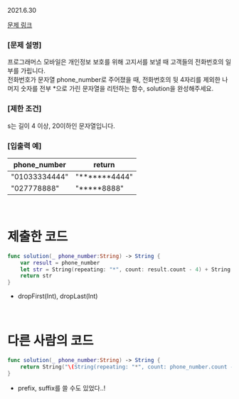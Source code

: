2021.6.30

[문제 링크](https://programmers.co.kr/learn/courses/30/lessons/12948)

### [문제 설명]

프로그래머스 모바일은 개인정보 보호를 위해 고지서를 보낼 때 고객들의 전화번호의 일부를 가립니다.    
전화번호가 문자열 phone_number로 주어졌을 때, 전화번호의 뒷 4자리를 제외한 나머지 숫자를 전부 *으로 가린 문자열을 리턴하는 함수, solution을 완성해주세요.

### [제한 조건]
s는 길이 4 이상, 20이하인 문자열입니다.

### [입출력 예]
|phone_number	|return|
|---|---|
|"01033334444"	|"*******4444"|
|"027778888"	|"*****8888"|

<br>

# 제출한 코드
```swift
func solution(_ phone_number:String) -> String {
    var result = phone_number
    let str = String(repeating: "*", count: result.count - 4) + String(result.dropFirst(result.count - 4))
    return str
}
```
- dropFirst(Int), dropLast(Int)

<br>

# 다른 사람의 코드
```swift
func solution(_ phone_number:String) -> String {
    return String("\(String(repeating: "*", count: phone_number.count - 4))\(phone_number.suffix(4))")
}
```
- prefix, suffix를 쓸 수도 있었다..!
